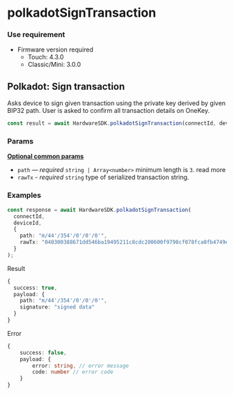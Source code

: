 # polkadotSignTransaction

### Use requirement

* Firmware version required
  * Touch: 4.3.0
  * Classic/Mini: 3.0.0

## Polkadot: Sign transaction

Asks device to sign given transaction using the private key derived by given BIP32 path. User is asked to confirm all transaction details on OneKey.

```typescript
const result = await HardwareSDK.polkadotSignTransaction(connectId, deviceId, params);
```

### Params

[**Optional common params**](../../common-params.md)

* `path` — _required_ `string | Array<number>` minimum length is `3`. read more
* `rawTx` - _required_ `string` type of serialized transaction string.

### Examples

```typescript
const response = await HardwareSDK.polkadotSignTransaction(
  connectId,
  deviceId,
  {
    path: "m/44'/354'/0'/0'/0'",
    rawTx: "040300388671dd546ba19495211c8cdc200600f9798cf078fca0fb4749ebbc0579c12a0700e40b5402350128009a24000012000000e143f23803ac50e8f6f8e62695d1ce9e4e1d68aa36c1cd2cfd15340213f3423ee356a704dbe75762aaae87b0f4702aafd09e67eed5d09a3a4b0e7da6c37b6f54"
  }
);
```

Result

```typescript
{
  success: true,
  payload: {
    path: "m/44'/354'/0'/0'/0'",
    signature: "signed data"
  }
}
```

Error

```typescript
{
    success: false,
    payload: {
        error: string, // error message
        code: number // error code
    }
}
```
